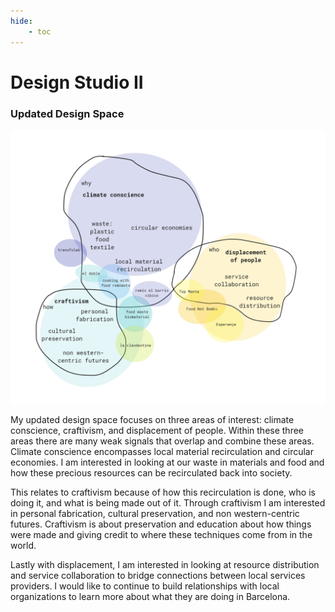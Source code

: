 ```yaml
---
hide:
    - toc
---
```


# Design Studio II

### Updated Design Space

![DesignSpace2](../images/2Term/1_DesignStudioII/DesignSpace2.jpg)

My updated design space focuses on three areas of interest: climate conscience, craftivism, and displacement of people. Within these three areas there are many weak signals that overlap and combine these areas. Climate conscience encompasses local material recirculation and circular economies. I am interested in looking at our waste in materials and food and how these precious resources can be recirculated back into society.

This relates to craftivism because of how this recirculation is done, who is doing it, and what is being made out of it. Through craftivism I am
interested in personal fabrication, cultural preservation, and non western-centric futures. Craftivism is about preservation and education about how things were made and giving credit to where these techniques come from in the world.

Lastly with displacement, I am interested in looking at resource distribution and service collaboration to bridge connections between local services providers. I would like to continue to build relationships with local organizations to learn more about what they are doing in Barcelona.
